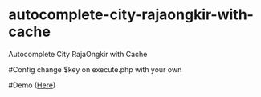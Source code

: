 # autocomplete-city-rajaongkir-with-cache
Autocomplete City RajaOngkir with Cache

#Config
change $key on execute.php with your own

#Demo
([Here](https://youtu.be/PYx7908GAtY))
